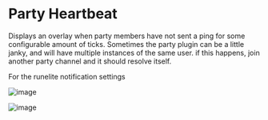 # Party Heartbeat
Displays an overlay when party members have not sent a ping for some configurable amount of ticks.
Sometimes the party plugin can be a little janky, and will have multiple instances of the same user. if this happens, join another party channel and it should resolve itself.

For the runelite notification settings

![image](https://user-images.githubusercontent.com/42009371/221331683-5ec46d49-7f30-431f-a582-ff21eb3bad1f.png)

![image](https://user-images.githubusercontent.com/42009371/221331720-446ec9c5-b876-4e57-ab13-e127dd123e2b.png)
